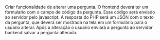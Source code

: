 Criar funcionalidade de alterar uma pergunta.
O frontend deverá ter um formulario com o campo de código da pergunta.
Esse código será enviado ao servidor pelo javascript.
A resposta do PHP será um JSON com o texto da pergunta, que deverá ser mostrada na tela em um formulário para o usuario alterar.
Após a alteração o usuario enviará a pergunta ao servidor backend salvar a pergunta alterada.